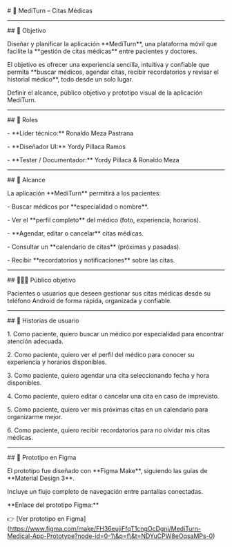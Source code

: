 \# 🏥 MediTurn – Citas Médicas  



---



\## 🎯 Objetivo

Diseñar y planificar la aplicación \*\*MediTurn\*\*, una plataforma móvil que facilite la \*\*gestión de citas médicas\*\* entre pacientes y doctores.  

El objetivo es ofrecer una experiencia sencilla, intuitiva y confiable que permita \*\*buscar médicos, agendar citas, recibir recordatorios y revisar el historial médico\*\*, todo desde un solo lugar.

Definir el alcance, público objetivo y prototipo visual de la aplicación MediTurn.



---



\## 👥 Roles

\- \*\*Líder técnico:\*\* Ronaldo Meza Pastrana

\- \*\*Diseñador UI:\*\* Yordy Pillaca Ramos

\- \*\*Tester / Documentador:\*\* Yordy Pillaca \& Ronaldo Meza



---



\## 🧭 Alcance

La aplicación \*\*MediTurn\*\* permitirá a los pacientes:  

\- Buscar médicos por \*\*especialidad o nombre\*\*.  

\- Ver el \*\*perfil completo\*\* del médico (foto, experiencia, horarios).  

\- \*\*Agendar, editar o cancelar\*\* citas médicas.  

\- Consultar un \*\*calendario de citas\*\* (próximas y pasadas).  

\- Recibir \*\*recordatorios y notificaciones\*\* sobre las citas.  



---



\## 🧑‍🤝‍🧑 Público objetivo

Pacientes o usuarios que deseen gestionar sus citas médicas desde su teléfono Android de forma rápida, organizada y confiable.



---



\## 📖 Historias de usuario

1\. Como paciente, quiero buscar un médico por especialidad para encontrar atención adecuada.  

2\. Como paciente, quiero ver el perfil del médico para conocer su experiencia y horarios disponibles.  

3\. Como paciente, quiero agendar una cita seleccionando fecha y hora disponibles.  

4\. Como paciente, quiero editar o cancelar una cita en caso de imprevisto.  

5\. Como paciente, quiero ver mis próximas citas en un calendario para organizarme mejor.  

6\. Como paciente, quiero recibir recordatorios para no olvidar mis citas médicas.



---



\## 📱 Prototipo en Figma

El prototipo fue diseñado con \*\*Figma Make\*\*, siguiendo las guías de \*\*Material Design 3\*\*.  

Incluye un flujo completo de navegación entre pantallas conectadas.



\*\*Enlace del prototipo Figma:\*\*  

👉 \[Ver prototipo en Figma](https://www.figma.com/make/FH36eujiFfqT1cngOcDgnj/MediTurn-Medical-App-Prototype?node-id=0-1\&p=f\&t=NDYuCPW8eOqsaMPs-0)





